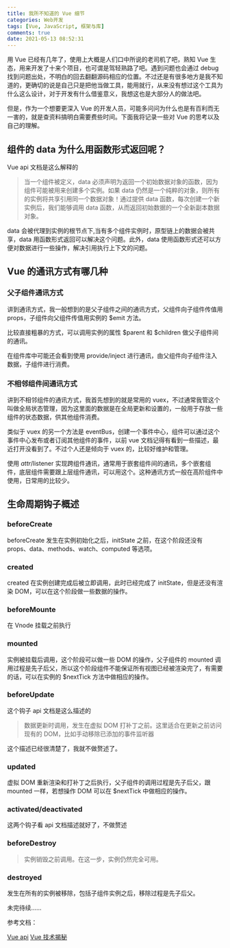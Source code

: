 ```yaml
---
title: 我所不知道的 Vue 细节
categories: Web开发
tags: [Vue, JavaScript, 框架与库]
comments: true
date: 2021-05-13 08:52:31
---
```

用 Vue 已经有几年了，使用上大概是人们口中所说的老司机了吧，熟知 Vue 生态，用来开发了十来个项目，也可谓是驾轻熟路了吧。遇到问题也会通过 debug 找到问题出处，不明白的回去翻翻源码相应的位置。不过还是有很多地方是我不知道的，更确切的说是自己只是把他当做工具，能用就行，从来没有想过这个工具为什么这么设计，对于开发有什么借鉴意义，我想这也是大部分人的做法吧。

但是，作为一个想要更深入 Vue 的开发人员，可能多问问为什么也是有百利而无一害的，就是查资料搞明白需要费些时间。下面我将记录一些对 Vue 的思考以及自己的理解。

## 组件的 data 为什么用函数形式返回呢？

Vue api 文档是这么解释的

> 当一个组件被定义，data 必须声明为返回一个初始数据对象的函数，因为组件可能被用来创建多个实例。如果 data 仍然是一个纯粹的对象，则所有的实例将共享引用同一个数据对象！通过提供 data 函数，每次创建一个新实例后，我们能够调用 data 函数，从而返回初始数据的一个全新副本数据对象。

data 会被代理到实例的根节点下,当有多个组件实例时，原型链上的数据会被共享，data 用函数形式返回可以解决这个问题。此外，data 使用函数形式还可以方便对数据进行一些操作，解决引用执行上下文的问题。

## Vue 的通讯方式有哪几种

### 父子组件通讯方式

讲到通讯方式，我一般想到的是父子组件之间的通讯方式，父组件向子组件传值用 props，子组件向父组件传值用实例的 $emit 方法。

比较直接粗暴的方式，可以调用实例的属性 $parent 和 $children 做父子组件间的通讯。

在组件库中可能还会看到使用 provide/inject 进行通讯，由父组件向子组件注入数据，子组件进行消费。

### 不相邻组件间通讯方式

讲到不相邻组件的通讯方式，我首先想到的就是常用的 vuex，不过通常我管这个叫做全局状态管理，因为这里面的数据是在全局更新和设置的，一般用于存放一些组件的状态数据，供其他组件消费。

类似于 vuex 的另一个方法是 eventBus，创建一个事件中心，组件可以通过这个事件中心发布或者订阅其他组件的事件，以前 vue 文档记得有看到一些描述，最近打开没看到了。不过个人还是倾向于 vuex 的，比较好维护和管理。

使用 $attr/$listener 实现跨组件通讯，通常用于嵌套组件间的通讯，多个嵌套组件，底层组件需要跟上层组件通讯，可以用这个。这种通讯方式一般在高阶组件中使用，日常用的比较少。

## 生命周期钩子概述

### beforeCreate

beforeCreate 发生在实例初始化之后，initState 之前，在这个阶段还没有 props、data、methods、watch、computed 等选项。

### created

created 在实例创建完成后被立即调用，此时已经完成了 initState，但是还没有渲染 DOM，可以在这个阶段做一些数据的操作。

### beforeMounte

在 Vnode 挂载之前执行

### mounted

实例被挂载后调用，这个阶段可以做一些 DOM 的操作，父子组件的 mounted 调用过程是先子后父，所以这个阶段组件不能保证所有视图已经被渲染完了，有需要的话，可以在实例的 $nextTick 方法中做相应的操作。

### beforeUpdate

这个钩子 api 文档是这么描述的

> 数据更新时调用，发生在虚拟 DOM 打补丁之前。这里适合在更新之前访问现有的 DOM，比如手动移除已添加的事件监听器

这个描述已经很清楚了，我就不做赘述了。

### updated

虚拟 DOM 重新渲染和打补丁之后执行，父子组件的调用过程是先子后父，跟 mounted 一样，若想操作 DOM 可以在 $nextTick 中做相应的操作。

### activated/deactivated

这两个钩子看 api 文档描述就好了，不做赘述

### beforeDestroy

> 实例销毁之前调用。在这一步，实例仍然完全可用。

### destroyed

发生在所有的实例被移除，包括子组件实例之后，移除过程是先子后父。

未完待续……

参考文档：

[Vue api](https://cn.vuejs.org/v2/api/#beforeCreate)
[Vue 技术揭秘](https://ustbhuangyi.github.io/vue-analysis/v2/prepare/)